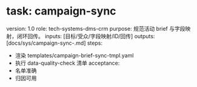 # task: campaign-sync

version: 1.0
role: tech-systems-dms-crm
purpose: 规范活动 brief 与字段映射，闭环回传。
inputs: [目标/受众/字段映射/ID/回传]
outputs: [docs/sys/campaign-sync-<campaign>.md]
steps:

- 渲染 templates/campaign-brief-sync-tmpl.yaml
- 执行 data-quality-check 清单
  acceptance:
- 名单准确
- 归因可用
